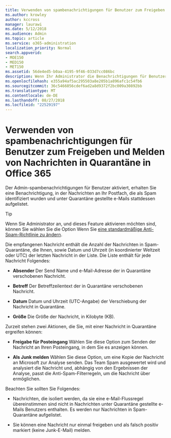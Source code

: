 ```yaml
---
title: Verwenden von spambenachrichtigungen für Benutzer zum Freigeben und Melden von Nachrichten in Quarantäne in Office 365
ms.author: krowley
author: kccross
manager: laurawi
ms.date: 5/12/2018
ms.audience: Admin
ms.topic: article
ms.service: o365-administration
localization_priority: Normal
search.appverid:
- MOE150
- MED150
- MET150
ms.assetid: 56de4ed5-b0aa-4195-9f46-033d7cc086bc
description: Wenn Ihr Administrator die Benachrichtigungen für Benutzer aktiviert, erhalten Sie eine Benachrichtigung, die an Ihr Postfach gesendete Nachrichten sind aufgeführt, die als Spam, Massen oder Phishing-Nachrichten erkannt wurden. Sie können Version oder den Bericht Nachrichten nach benachrichtigt wird.
ms.openlocfilehash: e355a94af5ac295503a8e205b1a896afc1c54fb6
ms.sourcegitcommit: 36c5466056cdef6ad2a8d9372f2bc009a30892bb
ms.translationtype: MT
ms.contentlocale: de-DE
ms.lasthandoff: 08/27/2018
ms.locfileid: "22529197"
---
```

# <a name="use-user-spam-notifications-to-release-and-report-quarantined-messages-in-office-365"></a>Verwenden von spambenachrichtigungen für Benutzer zum Freigeben und Melden von Nachrichten in Quarantäne in Office 365

Der Admin-spambenachrichtigungen für Benutzer aktiviert, erhalten Sie eine Benachrichtigung, in der Nachrichten an Ihr Postfach, die als Spam identifiziert wurden und unter Quarantäne gestellte e-Mails stattdessen aufgelistet.
  
> [!TIP]
> Wenn Sie Administrator an, und dieses Feature aktivieren möchten sind, können Sie wählen Sie die Option Wenn Sie [eine standardmäßige Anti-Spam-Richtlinie zu ändern](https://go.microsoft.com/fwlink/?LinkId=800313). 
  
Die empfangenen Nachricht enthält die Anzahl der Nachrichten in Spam-Quarantäne, die Ihnen, sowie Datum und Uhrzeit (in koordinierter Weltzeit oder UTC) der letzten Nachricht in der Liste. Die Liste enthält für jede Nachricht Folgendes:
  
- **Absender** Der Send Name und e-Mail-Adresse der in Quarantäne verschobenen Nachricht. 
    
- **Betreff** Der Betreffzeilentext der in Quarantäne verschobenen Nachricht. 
    
- **Datum** Datum und Uhrzeit (UTC-Angabe) der Verschiebung der Nachricht in Quarantäne. 
    
- **Größe** Die Größe der Nachricht, in Kilobyte (KB). 
    
Zurzeit stehen zwei Aktionen, die Sie, mit einer Nachricht in Quarantäne ergreifen können:
  
- **Freigabe für Posteingang** Wählen Sie diese Option zum Senden der Nachricht an Ihren Posteingang, in dem Sie es anzeigen können. 
    
- **Als Junk melden** Wählen Sie diese Option, um eine Kopie der Nachricht an Microsoft zur Analyse senden. Das Team Spam ausgewertet wird und analysiert die Nachricht und, abhängig von den Ergebnissen der Analyse, passt die Anti-Spam-Filterregeln, um die Nachricht über ermöglichen. 
    
Beachten Sie sollten Sie Folgendes:
  
- Nachrichten, die isoliert werden, da sie eine e-Mail-Flussregel übereinstimmen sind nicht in Nachrichten unter Quarantäne gestellte e-Mails Benutzers enthalten. Es werden nur Nachrichten in Spam-Quarantäne aufgelistet.
    
- Sie können eine Nachricht nur einmal freigeben und als falsch positiv markiert (keine Junk-E-Mail) melden.
    

